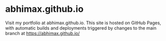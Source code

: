 # abhimax.github.io
Visit my portfolio at abhimax.github.io. This site is hosted on GitHub Pages, with automatic builds and deployments triggered by changes to the main branch at https://abhimax.github.io/